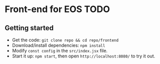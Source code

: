 # Front-end for EOS TODO

## Getting started

- Get the code: `git clone repo && cd repo/frontend`
- Download/install dependencies: `npm install`
- Modify `const config` in the `src/index.jsx` file.
- Start it up: `npm start`, then open `http://localhost:8080/` to try it out.
